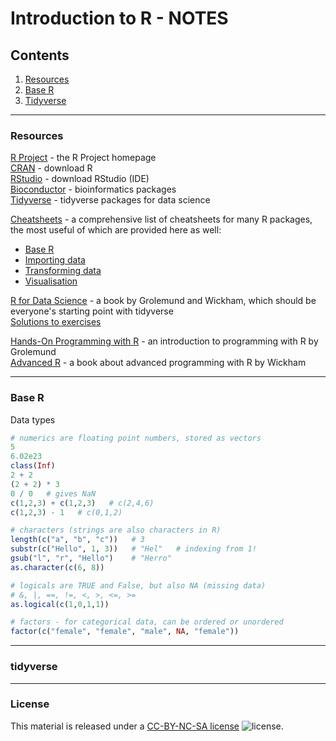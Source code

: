 # Introduction to R - NOTES

## Contents

1. [Resources](#resources)
2. [Base R](#base-r)
3. [Tidyverse](#tidyverse)

---
### Resources

[R Project](https://www.r-project.org/) - the R Project homepage  
[CRAN](https://cran.r-project.org/) - download R  
[RStudio](https://www.rstudio.com/) - download RStudio (IDE)  
[Bioconductor](http://www.bioconductor.org/) - bioinformatics packages  
[Tidyverse](https://www.tidyverse.org/) - tidyverse packages for data science  

[Cheatsheets](https://www.rstudio.com/resources/cheatsheets/) - a comprehensive list of cheatsheets for many R packages, the most useful of which are provided here as well:
* [Base R](cheatsheets/base-r.pdf)
* [Importing data](cheatsheets/data-import.pdf)
* [Transforming data](cheatsheets/data-transformation.pdf)
* [Visualisation](cheatsheets/data-visualization-2.1.pdf)

[R for Data Science](https://r4ds.had.co.nz/) - a book by Grolemund and Wickham, which should be everyone's starting point with tidyverse  
[Solutions to exercises](https://jrnold.github.io/r4ds-exercise-solutions/)

[Hands-On Programming with R](https://rstudio-education.github.io/hopr/) - an introduction to programming with R by Grolemund  
[Advanced R](http://adv-r.had.co.nz/) - a book about advanced programming with R by Wickham  

---
### Base R

Data types
```R
# numerics are floating point numbers, stored as vectors
5
6.02e23
class(Inf)
2 + 2
(2 + 2) * 3
0 / 0   # gives NaN
c(1,2,3) + c(1,2,3)   # c(2,4,6)
c(1,2,3) - 1   # c(0,1,2)

# characters (strings are also characters in R)
length(c("a", "b", "c"))   # 3
substr(c("Hello", 1, 3))   # "Hel"   # indexing from 1!
gsub("l", "r", "Hello")    # "Herro"
as.character(c(6, 8))

# logicals are TRUE and False, but also NA (missing data)
# &, |, ==, !=, <, >, <=, >=
as.logical(c(1,0,1,1))

# factors - for categorical data, can be ordered or unordered
factor(c("female", "female", "male", NA, "female"))
```



---
### tidyverse




---
### License

This material is released under a
[CC-BY-NC-SA license](https://creativecommons.org/licenses/by-nc-sa/4.0/) ![license](https://licensebuttons.net/l/by-nc-sa/3.0/88x31.png).

